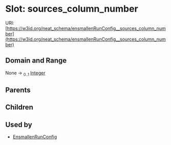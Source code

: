 
# Slot: sources_column_number




URI: [https://w3id.org/neat_schema/ensmallenRunConfig__sources_column_number](https://w3id.org/neat_schema/ensmallenRunConfig__sources_column_number)


## Domain and Range

None &#8594;  <sub>0..1</sub> [Integer](types/Integer.md)

## Parents


## Children


## Used by

 * [EnsmallenRunConfig](EnsmallenRunConfig.md)
